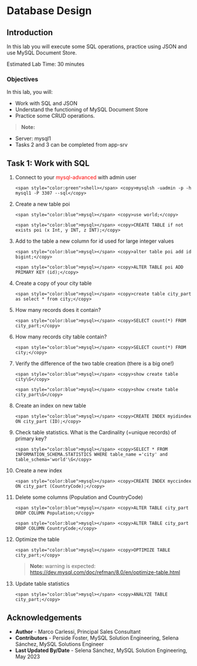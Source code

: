 # Database Design

## Introduction
In this lab you will execute some SQL operations, practice using JSON and use MySQL Document Store.

Estimated Lab Time: 30 minutes

### Objectives
In this lab, you will:
* Work with SQL and JSON
* Understand the functioning of MySQL Document Store 
* Practice some CRUD operations.

> **Note:** 
  * Server: mysql1
  * Tasks 2 and 3 can be completed from app-srv

## Task 1: Work with SQL
1. Connect to your <span style="color:red">mysql-advanced</span> with admin user
    ```
    <span style="color:green">shell></span> <copy>mysqlsh -uadmin -p -h mysql1 -P 3307 --sql</copy>
    ```

2. Create a new table poi
     ```
    <span style="color:blue">mysql></span> <copy>use world;</copy>
    ```
     ```
    <span style="color:blue">mysql></span> <copy>CREATE TABLE if not exists poi (x Int, y INT, z INT);</copy>
    ```

3. Add to the table a new column for id used for large integer values
     ```
    <span style="color:blue">mysql></span> <copy>alter table poi add id bigint;</copy>
    ```
    ```
    <span style="color:blue">mysql></span> <copy>ALTER TABLE poi ADD PRIMARY KEY (id);</copy>
    ```

4. Create a copy of your city table
    ```
    <span style="color:blue">mysql></span> <copy>create table city_part as select * from city;</copy>
    ```

5. How many records does it contain?
    ```
    <span style="color:blue">mysql></span> <copy>SELECT count(*) FROM city_part;</copy>
    ```

6. How many records city table contain?
    ```
    <span style="color:blue">mysql></span> <copy>SELECT count(*) FROM city;</copy>
    ```

7. Verify the difference of the two table creation (there is a big one!)
    ```
    <span style="color:blue">mysql></span> <copy>show create table city\G</copy>
    ```
    ```
    <span style="color:blue">mysql></span> <copy>show create table city_part\G</copy>
    ```

8. Create an index on new table
    ```
    <span style="color:blue">mysql></span> <copy>CREATE INDEX myidindex ON city_part (ID);</copy>
    ```

9. Check table statistics. What is the Cardinality (=unique records) of primary key?
    ```
    <span style="color:blue">mysql></span> <copy>SELECT * FROM INFORMATION_SCHEMA.STATISTICS WHERE table_name ='city' and table_schema='world'\G</copy>
    ```

10. Create a new index
    ```
    <span style="color:blue">mysql></span> <copy>CREATE INDEX myccindex ON city_part (CountryCode);</copy>
    ```

11. Delete some columns (Population and CountryCode)
    ```
    <span style="color:blue">mysql></span> <copy>ALTER TABLE city_part DROP COLUMN Population;</copy>
    ```
    ```
    <span style="color:blue">mysql></span> <copy>ALTER TABLE city_part DROP COLUMN CountryCode;</copy>
    ```

12. Optimize the table
    ```
    <span style="color:blue">mysql></span> <copy>OPTIMIZE TABLE city_part;</copy>
    ```
    > **Note:** warning is expected: https://dev.mysql.com/doc/refman/8.0/en/optimize-table.html

13. Update table statistics
    ```
    <span style="color:blue">mysql></span> <copy>ANALYZE TABLE city_part;</copy>
    ```


## Acknowledgements
* **Author** - Marco Carlessi, Principal Sales Consultant
* **Contributors** -  Perside Foster, MySQL Solution Engineering, Selena Sánchez, MySQL Solutions Engineer
* **Last Updated By/Date** - Selena Sánchez, MySQL Solution Engineering, May 2023

